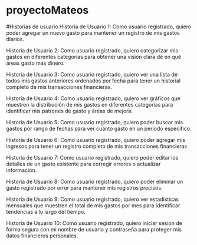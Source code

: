 # proyectoMateos

#Historias de usuario
Historia de Usuario 1: Como usuario registrado, quiero poder agregar un nuevo gasto para mantener un registro de mis gastos diarios. 

Historia de Usuario 2: Como usuario registrado, quiero categorizar mis gastos en diferentes categorías para obtener una visión clara de en qué áreas gasto más dinero. 

Historia de Usuario 3: Como usuario registrado, quiero ver una lista de todos mis gastos anteriores ordenados por fecha para tener un historial completo de mis transacciones financieras. 

Historia de Usuario 4: Como usuario registrado, quiero ver gráficos que muestren la distribución de mis gastos en diferentes categorías para identificar mis patrones de gasto y áreas de mejora. 

Historia de Usuario 5: Como usuario registrado, quiero poder buscar mis gastos por rango de fechas para ver cuánto gasto en un período específico. 

Historia de Usuario 6: Como usuario registrado, quiero poder agregar mis ingresos para tener un registro completo de mis transacciones financieras 

Historia de Usuario 7: Como usuario registrado, quiero poder editar los detalles de un gasto existente para corregir errores o actualizar información. 

Historia de Usuario 8: Como usuario registrado, quiero poder eliminar un gasto registrado por error para mantener mis registros precisos. 

Historia de Usuario 9: Como usuario registrado, quiero ver estadísticas mensuales que muestren el total de mis gastos por mes para identificar tendencias a lo largo del tiempo. 

Historia de Usuario 10: Como usuario registrado, quiero iniciar sesión de forma segura con mi nombre de usuario y contraseña para proteger mis datos financieros personales. 

 
